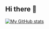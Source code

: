 ## Hi there 👋
[![My GitHub stats](https://github-readme-stats.vercel.app/api?username=cirth9)](https://github.com/anuraghazra/github-readme-stats)


<!--
**cirth9/cirth9** is a ✨ _special_ ✨ repository because its `README.md` (this file) appears on your GitHub profile.

Here are some ideas to get you started:

- 🔭 I’m currently working on ...
- 🌱 I’m currently learning ...
- 👯 I’m looking to collaborate on ...
- 🤔 I’m looking for help with ...
- 💬 Ask me about ...
- 📫 How to reach me: ...
- 😄 Pronouns: ...
- ⚡ Fun fact: ...
-->
